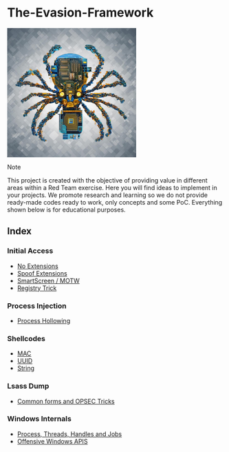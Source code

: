 # The-Evasion-Framework

<img align="center" src="logo.jpeg" width="300px"/>

> [!NOTE]
> This project is created with the objective of providing value in different areas within a Red Team exercise. Here you will find ideas to implement in your projects. We promote research and learning so we do not provide ready-made codes ready to work, only concepts and some PoC. Everything shown below is for educational purposes. 

## Index

### Initial Access
- <a href="NoExtensions.md">No Extensions</a> 
- <a href="SpoofExt.md">Spoof Extensions</a>
- <a href="MOTW.md">SmartScreen / MOTW</a>
- <a href="RegTrick.md">Registry Trick</a>
<!-- - <a href="Phishing.md">Phishing OPSEC</a> -->
  
### Process Injection
- <a href="pHollowing.md">Process Hollowing</a> 
<!-- - <a href="pHypnosis.md">Process Hypnosis</a> -->


### Shellcodes
- <a href="MAC.md">MAC</a> 
- <a href="UUID.md">UUID</a> 
- <a href="String.md">String</a>

### Lsass Dump
- <a href="LsassCommon.md">Common forms and OPSEC Tricks</a>
<!-- - <a href="GetLsass1.md">Get Lsass PID from the registry</a> -->


<!-- ### Find Windows Defender Exclusions -->

### Windows Internals
- <a href="Process&Threads.md">Process, Threads, Handles and Jobs</a>
- <a href="WINAPI.md">Offensive Windows APIS</a>
<!-- - <a href="KernelCallbacks.md">Kernel Callbacks Functions</a> -->
